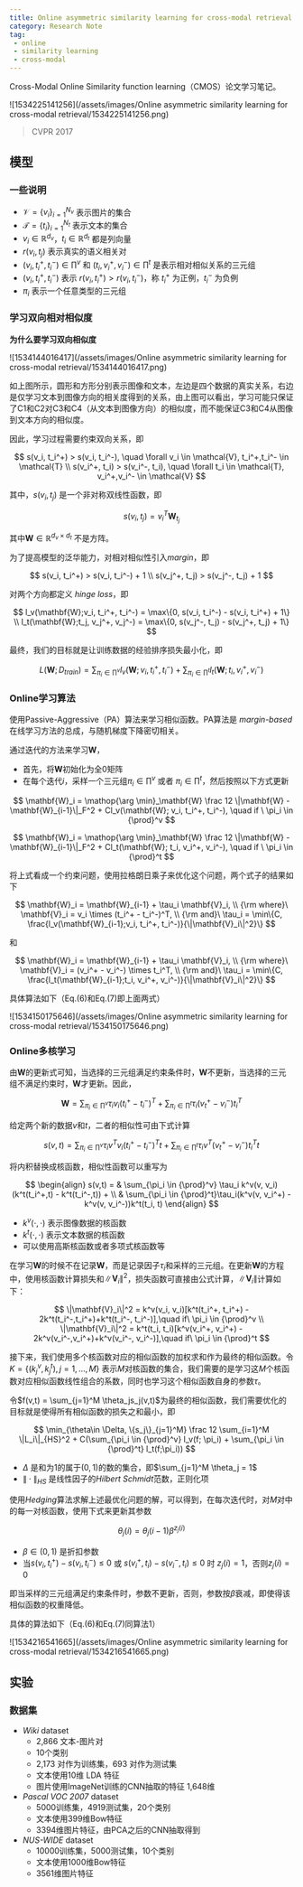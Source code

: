 ```yaml
---
title: Online asymmetric similarity learning for cross-modal retrieval
category: Research Note
tag:
 - online
 - similarity learning
 - cross-modal
---
```


Cross-Modal Online Similarity function learning（CMOS）论文学习笔记。

![1534225141256](/assets/images/Online asymmetric similarity learning for cross-modal retrieval/1534225141256.png)

> CVPR 2017

## 模型

### 一些说明

- $\mathcal{V} = \{v_i\}_{i=1}^{N_v}$ 表示图片的集合
- $\mathcal{T} = \{t_i\}_{i=1}^{N_t}$ 表示文本的集合
- $v_i \in \mathbb{R}^{d_v}$，$t_i \in \mathbb{R}^{d_t}$ 都是列向量
- $r(v_i,t_j)$ 表示真实的语义相关对
- $(v_i, t_i^+, t_i^-) \in \prod^v$ 和 $(t_i, v_i^+, v_i^-) \in \prod^t$ 是表示相对相似关系的三元组
- $(v_i, t_i^+, t_i^-)$ 表示 $r(v_i, t_i^+) > r(v_i, t_i^-)$，称 $t_i^+$ 为正例，$t_i^-$ 为负例
- $\pi_i$ 表示一个任意类型的三元组

### 学习双向相对相似度

**为什么要学习双向相似度**

![1534144016417](/assets/images/Online asymmetric similarity learning for cross-modal retrieval/1534144016417.png)

如上图所示，圆形和方形分别表示图像和文本，左边是四个数据的真实关系，右边是仅学习文本到图像方向的相关度得到的关系，由上图可以看出，学习可能只保证了C1和C2对C3和C4（从文本到图像方向）的相似度，而不能保证C3和C4从图像到文本方向的相似度。

因此，学习过程需要约束双向关系，即

$$
s(v_i, t_i^+) > s(v_i, t_i^-), \quad \forall v_i \in \mathcal{V}, t_i^+,t_i^- \in \mathcal{T} \\
s(v_i^+, t_i) > s(v_i^-, t_i), \quad \forall t_i \in \mathcal{T}, v_i^+,v_i^- \in \mathcal{V}
$$

其中，$s(v_i, t_j)$ 是一个非对称双线性函数，即

$$
s(v_i, t_j) = v_i^T\mathbf{W}_{t_j}
$$

其中$\mathbf{W} \in \mathbb{R}^{d_v \times d_t}$ 不是方阵。

为了提高模型的泛华能力，对相对相似性引入*margin*，即

$$
s(v_i, t_i^+) > s(v_i, t_i^-) + 1 \\
s(v_j^+, t_j) > s(v_j^-, t_j) + 1
$$

对两个方向都定义 *hinge loss*，即

$$
l_v(\mathbf{W};v_i, t_i^+, t_i^-) = \max\{0, s(v_i, t_i^-) - s(v_i, t_i^+) + 1\} \\
l_t(\mathbf{W};t_j, v_j^+, v_j^-) = \max\{0, s(v_j^-, t_j) - s(v_j^+, t_j) + 1\}
$$

最终，我们的目标就是让训练数据的经验排序损失最小化，即

$$
L(\mathbf{W};D_{train}) = \sum_{\pi_i\in \prod^v} l_v(\mathbf{W};v_i,t_i^+, t_i^-) + \sum_{\pi_i \in \prod^t} l_t(\mathbf{W};t_i, v_i^+, v_i^-)
$$

### Online学习算法

使用Passive-Aggressive（PA）算法来学习相似函数。PA算法是 *margin-based* 在线学习方法的总成，与随机梯度下降密切相关。

通过迭代的方法来学习$\mathbf{W}$，

* 首先，将$\mathbf{W}$初始化为全0矩阵
* 在每个迭代$i$，采样一个三元组$\pi_i \in \prod^v$ 或者 $\pi_i \in \prod^t$，然后按照以下方式更新

$$
\mathbf{W}_i = \mathop{\arg \min}_\mathbf{W} \frac 12 \|\mathbf{W} - \mathbf{W}_{i-1}\|_F^2 + Cl_v(\mathbf{W}; v_i, t_i^+, t_i^-), \quad if \ \pi_i \in {\prod}^v
$$

$$
\mathbf{W}_i = \mathop{\arg \min}_\mathbf{W} \frac 12 \|\mathbf{W} - \mathbf{W}_{i-1}\|_F^2 + Cl_t(\mathbf{W}; t_i, v_i^+, v_i^-), \quad if \ \pi_i \in {\prod}^t
$$

将上式看成一个约束问题，使用拉格朗日乘子来优化这个问题，两个式子的结果如下

$$
\mathbf{W}_i = \mathbf{W}_{i-1} + \tau_i \mathbf{V}_i, \\
{\rm where}\ \mathbf{V}_i = v_i \times (t_i^+ - t_i^-)^T, \\
{\rm and}\ \tau_i = \min\{C, \frac{l_v(\mathbf{W}_{i-1};v_i, t_i^+, t_i^-)}{\|\mathbf{V}_i\|^2}\}
$$

和

$$
\mathbf{W}_i = \mathbf{W}_{i-1} + \tau_i \mathbf{V}_i, \\
{\rm where}\ \mathbf{V}_i = (v_i^+ - v_i^-) \times t_i^T, \\
{\rm and}\ \tau_i = \min\{C, \frac{l_t(\mathbf{W}_{i-1};t_i, v_i^+, v_i^-)}{\|\mathbf{V}_i\|^2}\}
$$

具体算法如下（Eq.(6)和Eq.(7)即上面两式）

![1534150175646](/assets/images/Online asymmetric similarity learning for cross-modal retrieval/1534150175646.png)

### Online多核学习

由$\mathbf{W}$的更新式可知，当选择的三元组满足约束条件时，$\mathbf{W}$不更新，当选择的三元组不满足约束时，$\mathbf{W}$才更新。因此，

$$
\mathbf{W} = \sum_{\pi_i \in {\prod}^v} \tau_i v_i (t_i^+ - t_i^-)^T + \sum_{\pi_i \in {\prod}^t}\tau_i(v_t^+ - v_i^-)t_i^T
$$

给定两个新的数据$v$和$t$，二者的相似性可由下式计算

$$
s(v,t) = \sum_{\pi_i \in {\prod}^v} \tau_i v^T v_i (t_i^+ - t_i^-)^T t + \sum_{\pi_i \in {\prod}^t}\tau_i v^T(v_t^+ - v_i^-)t_i^Tt
$$

将内积替换成核函数，相似性函数可以重写为

$$
\begin{align}
s(v,t) = & \sum_{\pi_i \in {\prod}^v} \tau_i k^v(v, v_i)(k^t(t_i^+,t) - k^t(t_i^-,t)) + \\
& \sum_{\pi_i \in {\prod}^t}\tau_i(k^v(v, v_i^+) - k^v(v, v_i^-))k^t(t_i, t)
\end{align}
$$

* $k^v(\cdot, \cdot)$ 表示图像数据的核函数
* $k^t(\cdot, \cdot)$ 表示文本数据的核函数
* 可以使用高斯核函数或者多项式核函数等

在学习$\mathbf{W}$的时候不在记录$\mathbf{W}$，而是记录因子$\tau_i$和采样的三元组。在更新$\mathbf{W}$的方程中，使用核函数计算损失和$\|\mathbf{V}_i\|^2$，损失函数可直接由公式计算，$\|\mathbf{V}_i\|$计算如下：

$$
\|\mathbf{V}_i\|^2 = k^v(v_i, v_i)[k^t(t_i^+, t_i^+) - 2k^t(t_i^-,t_i^+)+k^t(t_i^-, t_i^-)],\quad if\ \pi_i \in {\prod}^v \\
\|\mathbf{V}_i\|^2 = k^t(t_i, t_i)[k^v(v_i^+, v_i^+) - 2k^v(v_i^-,v_i^+)+k^v(v_i^-, v_i^-)],\quad if\ \pi_i \in {\prod}^t
$$

接下来，我们使用多个核函数对应的相似函数的加权求和作为最终的相似函数。令$K = \{(k_j^v, k_j^t), j = 1,...,M\}$ 表示$M$对核函数的集合，我们需要的是学习这$M$个核函数对应相似函数线性组合的系数，同时也学习这个相似函数自身的参数$\tau$。

令$f(v,t) = \sum_{j=1}^M \theta_js_j(v,t)$为最终的相似函数，我们需要优化的目标就是使得所有相似函数的损失之和最小，即

$$
\min_{\theta\in \Delta, \{s_j\}_{j=1}^M} \frac 12 \sum_{i=1}^M \|L_i\|_{HS}^2 + C(\sum_{\pi_i \in {\prod}^v} l_v(f; \pi_i) + \sum_{\pi_i \in {\prod}^t} l_t(f;\pi_i))
$$

* $\Delta$ 是和为1的属于$(0,1)$的数的集合，即$\sum_{j=1}^M \theta_j = 1$
* $\|\cdot\|_{HS}$ 是线性因子的*Hilbert Schmidt*范数，正则化项

使用*Hedging*算法求解上述最优化问题的解，可以得到，在每次迭代时，对$M$对中的每一对核函数，使用下式来更新其参数

$$
\theta_j(i) = \theta_j(i-1)\beta^{z_j(i)}
$$

* $\beta \in (0, 1)$ 是折扣参数
* 当$s(v_i,t_i^+) - s(v_i,t_i^-) \le 0$ 或 $s(v_i^+, t_i) - s(v_i^-, t_i) \le 0$ 时 $z_j(i) = 1$，否则$z_j(i) = 0$

即当采样的三元组满足约束条件时，参数不更新，否则，参数按$\beta$衰减，即使得该相似函数的权重降低。

具体的算法如下（Eq.(6)和Eq.(7)同算法1）

![1534216541665](/assets/images/Online asymmetric similarity learning for cross-modal retrieval/1534216541665.png)

## 实验

### 数据集

* *Wiki* dataset
  * 2,866 文本-图片对
  * 10个类别
  * 2,173 对作为训练集，693 对作为测试集
  * 文本使用10维 LDA 特征
  * 图片使用ImageNet训练的CNN抽取的特征 1,648维
* *Pascal VOC 2007* dataset
  * 5000训练集，4919测试集，20个类别
  * 文本使用399维Bow特征
  * 3394维图片特征，由PCA之后的CNN抽取得到
* *NUS-WIDE* dataset
  * 10000训练集，5000测试集，10个类别
  * 文本使用1000维Bow特征
  * 3561维图片特征